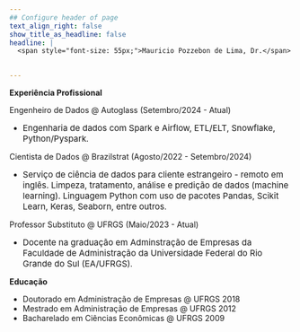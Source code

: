 ```yaml
---
## Configure header of page
text_align_right: false
show_title_as_headline: false
headline: |
  <span style="font-size: 55px;">Mauricio Pozzebon de Lima, Dr.</span>
  

---
```


<!-- Google tag (gtag.js) -->
<script async src="https://www.googletagmanager.com/gtag/js?id=G-74RHP5NNVJ"></script>
<script>
  window.dataLayer = window.dataLayer || [];
  function gtag(){dataLayer.push(arguments);}
  gtag('js', new Date());

  gtag('config', 'G-74RHP5NNVJ');
</script>
<!-- this is a subheadline -->

**Experiência Profissional**

Engenheiro de Dados @ Autoglass (Setembro/2024 - Atual)
- <span style="font-size: 15px;">Engenharia de dados com Spark e Airflow, ETL/ELT, Snowflake, Python/Pyspark.

Cientista de Dados @ Brazilstrat (Agosto/2022 - Setembro/2024)
- <span style="font-size: 15px;">Serviço de ciência de dados para cliente estrangeiro - remoto em inglês. Limpeza, tratamento, análise e predição de dados (machine learning). Linguagem Python com uso de pacotes Pandas, Scikit Learn, Keras, Seaborn, entre outros</span>.
 
Professor Substituto @ UFRGS (Maio/2023 - Atual)
- <span style="font-size: 15px;">Docente na graduação em Adminstração de Empresas da Faculdade de Administração da Universidade Federal do Rio Grande do Sul (EA/UFRGS)</span>.

**Educação**

- Doutorado em Administração de Empresas @ UFRGS 2018
- Mestrado em Administração de Empresas @ UFRGS 2012
- Bacharelado em Ciências Econômicas @ UFRGS 2009



